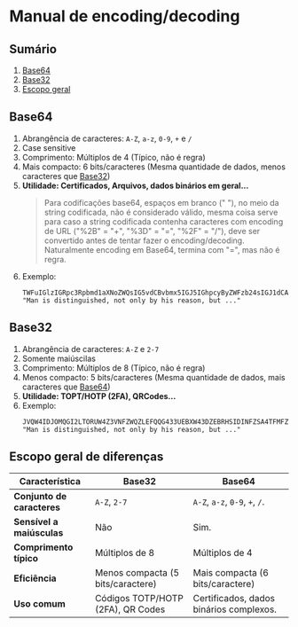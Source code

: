 # Manual de encoding/decoding

## Sumário

1. [Base64](#base64)
2. [Base32](#base32)
3. [Escopo geral](#escopo-geral-de-diferenças)

## Base64

1. Abrangência de caracteres: `A-Z`, `a-z`, `0-9`, `+` e `/`
2. Case sensitive
3. Comprimento: Múltiplos de 4 (Típico, não é regra)
4. Mais compacto: 6 bits/caracteres (Mesma quantidade de dados, menos caracteres que [Base32](#base32))
5. **Utilidade: Certificados, Arquivos, dados binários em geral...**
    > Para codificações base64, espaços em branco (" "), no meio da string codificada,
    não é considerado válido, mesma coisa serve para caso a string codificada contenha caracteres
    com encoding de URL ("%2B" = "+", "%3D" = "=", "%2F" = "/"), deve ser convertido antes de tentar
    fazer o encoding/decoding. Naturalmente encoding em Base64, termina com "=", mas não é regra.
6. Exemplo:
   ```
   TWFuIGlzIGRpc3Rpbmd1aXNoZWQsIG5vdCBvbmx5IGJ5IGhpcyByZWFzb24sIGJ1dCAuLi4=
   "Man is distinguished, not only by his reason, but ..."
   ```

## Base32

1. Abrangência de caracteres: `A-Z` e `2-7`
2. Somente maiúscilas
3. Comprimento: Múltiplos de 8 (Típico, não é regra)
4. Menos compacto: 5 bits/caracteres (Mesma quantidade de dados, mais caracteres que [Base64](#base64))
5. **Utilidade: TOPT/HOTP (2FA), QRCodes...**
6. Exemplo:
    ```
    JVQW4IDJOMQGI2LTORUW4Z3VNFZWQZLEFQQG433UEBXW43DZEBRHSIDINFZSA4TFMFZW63RMEBRHK5BAFYXC4===
    "Man is distinguished, not only by his reason, but ..."
    ```

## Escopo geral de diferenças

| Característica          | Base32                          | Base64                          |
|-------------------------|----------------------------------|----------------------------------|
| **Conjunto de caracteres** | `A-Z`, `2-7`                    | `A-Z`, `a-z`, `0-9`, `+`, `/`.  |
| **Sensível a maiúsculas**   | Não                             | Sim.                            |
| **Comprimento típico**      | Múltiplos de 8                  | Múltiplos de 4                  |
| **Eficiência**              | Menos compacta (5 bits/caractere) | Mais compacta (6 bits/caractere) |
| **Uso comum**               | Códigos TOTP/HOTP (2FA), QR Codes | Certificados, dados binários complexos. |
